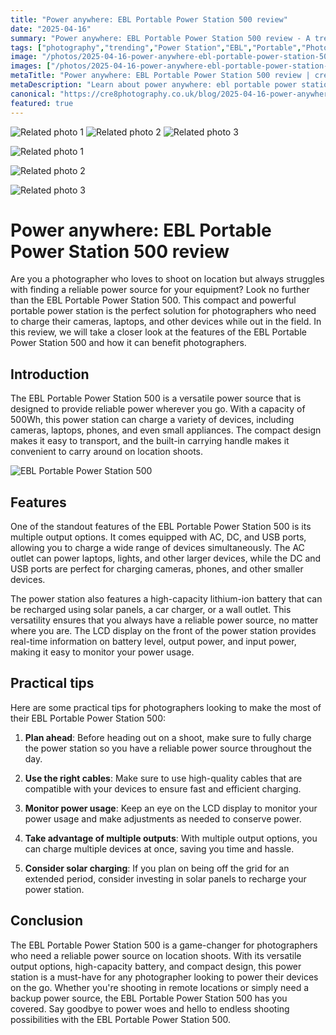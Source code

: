 ```yaml
---
title: "Power anywhere: EBL Portable Power Station 500 review"
date: "2025-04-16"
summary: "Power anywhere: EBL Portable Power Station 500 review - A trending topic in photography."
tags: ["photography","trending","Power Station","EBL","Portable","Photographer","Charging","Devices","Compact","Reliable","Output Options","Solar Charging"]
image: "/photos/2025-04-16-power-anywhere-ebl-portable-power-station-500-review-1.jpg"
images: ["/photos/2025-04-16-power-anywhere-ebl-portable-power-station-500-review-1.jpg","/photos/2025-04-16-power-anywhere-ebl-portable-power-station-500-review-2.jpg","/photos/2025-04-16-power-anywhere-ebl-portable-power-station-500-review-3.jpg"]
metaTitle: "Power anywhere: EBL Portable Power Station 500 review | cre8 Photography"
metaDescription: "Learn about power anywhere: ebl portable power station 500 review in photography with practical tips and insights."
canonical: "https://cre8photography.co.uk/blog/2025-04-16-power-anywhere-ebl-portable-power-station-500-review"
featured: true
---
```


<!-- Gallery as HTML -->

<div class="grid grid-cols-1 sm:grid-cols-2 md:grid-cols-3 gap-4">
  <img src="/photos/2025-04-16-power-anywhere-ebl-portable-power-station-500-review-1.jpg" alt="Related photo 1" class="w-full rounded-lg" />
<img src="/photos/2025-04-16-power-anywhere-ebl-portable-power-station-500-review-2.jpg" alt="Related photo 2" class="w-full rounded-lg" />
<img src="/photos/2025-04-16-power-anywhere-ebl-portable-power-station-500-review-3.jpg" alt="Related photo 3" class="w-full rounded-lg" />
</div>


<!-- Gallery as Markdown -->
![Related photo 1](/photos/2025-04-16-power-anywhere-ebl-portable-power-station-500-review-1.jpg)


![Related photo 2](/photos/2025-04-16-power-anywhere-ebl-portable-power-station-500-review-2.jpg)


![Related photo 3](/photos/2025-04-16-power-anywhere-ebl-portable-power-station-500-review-3.jpg)



# Power anywhere: EBL Portable Power Station 500 review

Are you a photographer who loves to shoot on location but always struggles with finding a reliable power source for your equipment? Look no further than the EBL Portable Power Station 500. This compact and powerful portable power station is the perfect solution for photographers who need to charge their cameras, laptops, and other devices while out in the field. In this review, we will take a closer look at the features of the EBL Portable Power Station 500 and how it can benefit photographers.

## Introduction

The EBL Portable Power Station 500 is a versatile power source that is designed to provide reliable power wherever you go. With a capacity of 500Wh, this power station can charge a variety of devices, including cameras, laptops, phones, and even small appliances. The compact design makes it easy to transport, and the built-in carrying handle makes it convenient to carry around on location shoots.

![EBL Portable Power Station 500](/path/to/image)

## Features

One of the standout features of the EBL Portable Power Station 500 is its multiple output options. It comes equipped with AC, DC, and USB ports, allowing you to charge a wide range of devices simultaneously. The AC outlet can power laptops, lights, and other larger devices, while the DC and USB ports are perfect for charging cameras, phones, and other smaller devices.

The power station also features a high-capacity lithium-ion battery that can be recharged using solar panels, a car charger, or a wall outlet. This versatility ensures that you always have a reliable power source, no matter where you are. The LCD display on the front of the power station provides real-time information on battery level, output power, and input power, making it easy to monitor your power usage.

## Practical tips

Here are some practical tips for photographers looking to make the most of their EBL Portable Power Station 500:

1. **Plan ahead**: Before heading out on a shoot, make sure to fully charge the power station so you have a reliable power source throughout the day.

2. **Use the right cables**: Make sure to use high-quality cables that are compatible with your devices to ensure fast and efficient charging.

3. **Monitor power usage**: Keep an eye on the LCD display to monitor your power usage and make adjustments as needed to conserve power.

4. **Take advantage of multiple outputs**: With multiple output options, you can charge multiple devices at once, saving you time and hassle.

5. **Consider solar charging**: If you plan on being off the grid for an extended period, consider investing in solar panels to recharge your power station.

## Conclusion

The EBL Portable Power Station 500 is a game-changer for photographers who need a reliable power source on location shoots. With its versatile output options, high-capacity battery, and compact design, this power station is a must-have for any photographer looking to power their devices on the go. Whether you're shooting in remote locations or simply need a backup power source, the EBL Portable Power Station 500 has you covered. Say goodbye to power woes and hello to endless shooting possibilities with the EBL Portable Power Station 500.

